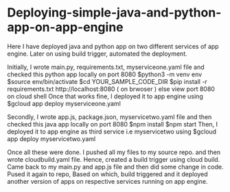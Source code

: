 # Deploying-simple-java-and-python-app-on-app-engine
Here I have deployed java and python app on two different services of app engine. Later on using build trigger, automated the deployment.

Initially, I wrote main.py, requirements.txt, myserviceone.yaml file and checked this python app locally on port 8080
      $python3 -m venv env
      $source env/bin/activate
      $cd YOUR_SAMPLE_CODE_DIR
      $pip install -r requirements.txt
      http://localhost:8080 ( on brwoser ) else view port 8080 on cloud shell
Once that works fine, I deployed it to app engine using $gcloud app deploy myserviceone.yaml

Secondly, I wrote app.js, package.json, myservicetwo.yaml file and then checked this java app locally on port 8080 
      $npm install
      $npm start
Then, I deployed it to app engine as third service i.e myservicetwo using $gcloud app deploy myservicetwo.yaml

Once all these were done. I pushed all my files to my source repo. and then wrote cloudbuild.yaml file. Hence, created a build trigger using cloud build. 
Came back to my main.py and app.js file and then did some change in code. Pused it again to repo, Based on which, build triggered and it deployed another version of apps on respective services running on app engine. 
